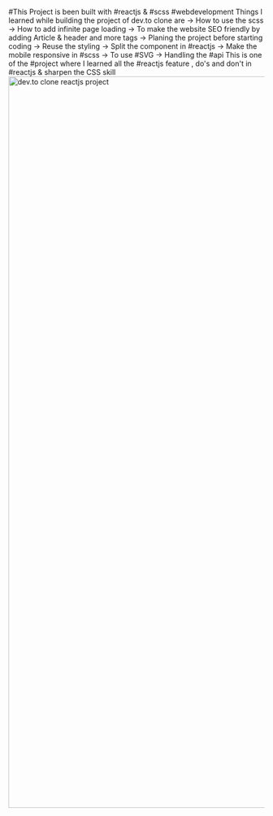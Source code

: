 #This Project is been built with #reactjs & #scss #webdevelopment
Things I learned while building the project of dev.to clone are
-> How to use the scss
-> How to add infinite page loading
-> To make the website SEO friendly by adding Article & header and more tags
-> Planing the project before starting coding
-> Reuse the styling
-> Split the component in #reactjs
-> Make the mobile responsive in #scss
-> To use #SVG
-> Handling the #api
This is one of the #project where I learned all the #reactjs feature , do's and don't in #reactjs & sharpen the CSS skill
<img width="1440" alt="dev.to clone reactjs project" src="https://user-images.githubusercontent.com/86046138/215114543-b125f316-b2b3-4623-bd65-2e75475a6fc2.png">
